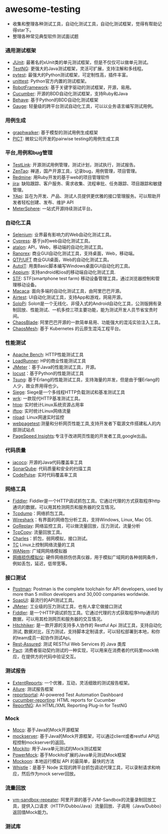 # awesome-testing
- 收集和整理各种测试工具，自动化测试工具，自动化测试框架，觉得有帮助记得star下。
- 整理各种常见典型软件测试面试题



### 通用测试框架
- [JUnit](https://junit.org): 最著名的xUnit类的单元测试框架，但是不仅仅可以做单元测试。
- [TestNG](https://testng.org/): 更强大的Java测试框架，灵活可扩展，支持注解和多线程。
- [pytest](https://docs.pytest.org): 最强大的Python测试框架，可定制性高，插件丰富。
- [unittest](https://docs.python.org/3/library/unittest.html): Python官方内置的测试框架。
- [RobotFramework](https://robotframework.org/): 基于关键字驱动的测试框架，开源，易用。
- [Cucumber](https://cucumber.io/): 开源的BDD自动化测试框架，支持Ruby和Java
- [Behave](https://github.com/behave/behave): 基于Python的BDD自动化测试框架
- [Gauge](https://gauge.org/index.html): 轻量级的跨平台测试自动化工具，可以以业务语言编写测试用例。

### 用例生成
- [graphwalker](https://github.com/GraphWalker): 基于模型的测试用例生成框架
- [PICT](https://docs.microsoft.com/en-us/previous-versions/software-testing/cc150619(v=msdn.10)): 微软公司开发的pairwise testing的用例生成工具

### 平台,用例和bug管理
- [TestLink](http://www.testlink.org/): 开源测试用例管理，测试计划，测试执行，测试报告。
- [ZenTao](https://www.zentao.net/): 禅道，国产开源工具，记录bug，用例管理，项目管理。
- [Redmine](http://www.redmine.org/): 用Ruby开发的基于web的项目管理软件
- [jira](https://www.atlassian.com/software/jira): 缺陷跟踪、客户服务、需求收集、流程审批、任务跟踪、项目跟踪和敏捷管理。
- [YApi](https://hellosean1025.github.io/yapi/index.html): 旨在为开发、产品、测试人员提供更优雅的接口管理服务。可以帮助开发者轻松创建、发布、维护 API
- [MeterSphere](https://www.fit2cloud.com/metersphere/index.html): 一站式开源持续测试平台。

### 自动化工具
- [Selenium](https://www.seleniumhq.org/): 业界最有影响力的Web自动化测试工具。
- [Cypress](https://www.cypress.io/): 基于js的web自动化测试工具。
- [atalon](https://www.katalon.com/): API，Web，移动端的自动化测试工具。
- [Ranorex](https://www.ranorex.com/): 商业GUI自动化测试工具，支持桌面，Web，移动端。
- [QTP/UFT](https://en.wikipedia.org/wiki/HP_QuickTest_Professional) 商业GUI桌面，Web的自动化测试工具。
- [AutoIT](https://www.autoitscript.com/site/): 用类Basic脚本编写Windows桌面GUI自动化的工具。
- [Appium](http://appium.io/): 支持android和ios的移动端自动化测试工具.
- [STF](https://openstf.io/): STF(smartphone test farm) 移动设备管理工具，通过浏览器控制和管理移动设备。
- [Macaca](https://macacajs.github.io/zh/): 面向多端的自动化测试工具，由阿里巴巴开源。
- [Airtest](http://airtest.netease.com/): UI自动化测试工具，支持App和游戏，网易开源。
- [SoloPi](https://github.com/alipay/SoloPi): Soloπ是一个无线化、非侵入式的Android自动化工具，公测版拥有录制回放、性能测试、一机多控三项主要功能，能为测试开发人员节省宝贵时间。
- [ChaosBlade](https://github.com/chaosblade-io/chaosblade): 阿里巴巴开源的一款简单易用、功能强大的混沌实验注入工具。
- [ChaosMesh](https://github.com/chaos-mesh/chaos-mesh): 基于 Kubernetes 的云原生混沌工程平台。

### 性能测试
- [Apache Bench](http://httpd.apache.org/docs/2.4/programs/ab.html): HTTP性能测试工具
- [LoadRunner](https://ssl.www8.hp.com/sg/en/ad/load-runner/load-runner.html): HP的商业性能测试工具
- [JMeter](https://jmeter.apache.org/)：基于Java的性能测试工具，开源。
- [locust](https://www.locust.io/)：基于Python的性能测试工具
- [Tsung](http://tsung.erlang-projects.org/): 基于Erlang的性能测试工具，支持海量的并发，但是由于懂Erlang的人少，故业界用得也少。
- [Siege](https://www.joedog.org/): Siege是一个多线程HTTP负载测试和基准测试工具
- [wrk](https://github.com/wg/wrk): 一款现代HTTP基准测试工具。
- [htop](https://hisham.hm/htop/): 实时统计Linux系统资源占用率
- [iftop](https://en.wikipedia.org/wiki/Iftop): 实时统计Linux网络流量
- [nload](https://linux.die.net/man/1/nload): Linux网速实时监控
- [webpagetest](https://github.com/WPO-Foundation/webpagetest):测量和分析网页性能工具,支持开发者下载源文件搭建私人的内部测试站点
- [PageSpeed Insights](https://developers.google.cn/speed/pagespeed/insights/):专注于改进网页性能的开发者工具,google出品。

### 代码质量
- [jacoco](https://www.eclemma.org/jacoco/): 开源的Java代码覆盖率工具
- [SonarQube](https://www.sonarqube.org/): 代码质量和安全的扫描工具
- [CodePulse](http://code-pulse.com/): 实时代码覆盖率工具

### 网络工具
- [Fiddler](https://www.telerik.com/fiddler): Fiddler是一个HTTP调试抓包工具。它通过代理的方式获取程序http通讯的数据，可以用其检测网页和服务器的交互情况。
- [Tcpdump](https://linux.die.net/man/8/tcpdump)：网络抓包工具。
- [Wireshark](https://www.wireshark.org/)：有界面的网络包分析工具，支持Windows, Linux, Mac OS.
- [GoReplay](https://goreplay.org/): 网络监控工具，可以做流量回放，压力测试，流量分析
- [TcpCopy](https://github.com/session-replay-tools/tcpcopy): 流量回放工具。
- [Charles](https://www.charlesproxy.com/)：抓包，弱网模拟，接口测试。
- [TC](https://linux.die.net/man/8/tc) Linux上控制网络流量的工具
- [WANem](http://wanem.sourceforge.net/): 广域网网络模拟器
- [网络损伤模拟仪](): 硬件网络损伤仿真仪器，用于模拟广域网的各种弱网条件，例如丢包，延迟，低带宽等。

### 接口测试
- [Postman](https://www.getpostman.com/): Postman is the complete toolchain for API developers, used by more than 5 million developers and 30,000 companies worldwide.
- [SoapUI](https://www.soapui.org/): 最流行的API测试工具。
- [JMeter](https://jmeter.apache.org/): 工业级的压力测试工具，也有人拿它做接口测试
- [Fiddler](https://www.telerik.com/fiddler): 是一个HTTP调试抓包工具。它通过代理的方式获取程序http通讯的数据，可以用其检测网页和服务器的交互情况。
- [Hitchhiker](https://github.com/brookshi/Hitchhiker): 是一款开源的支持多人协作的 Restful Api 测试工具，支持自动化测试, 数据对比，压力测试，支持脚本定制请求，可以轻松部署到本地，和你的team成员一起协作测试Api。
- [Rest-Assured](https://github.com/rest-assured/rest-assured): 测试 RESTful Web Services 的 Java 类库
- [Pact](https://github.com/pact-foundation/pact-specification): 消费者驱动契约测试的一种实现，可以用来在消费者的代码里mock响应，在提供方的代码中验证交互。

### 测试报告
- [ExtentReports](http://extentreports.com/): 一个优雅，互动，灵活细致的测试报告框架。
- [Allure](http://allure.qatools.ru/): 测试报告框架
- [reportportal](): AI-powered Test Automation Dashboard
- [cucumber-reporting](https://github.com/damianszczepanik/cucumber-reporting): HTML reports for Cucumber
- [ReportNG](https://reportng.uncommons.org/): An HTML/XML Reporting Plug-in for TestNG

### Mock
- [Moco](https://github.com/dreamhead/moco): 基于Java的Mock开源框架
- [mockserver](https://github.com/jamesdbloom/mockserver): 基于Java的Mock开源框架，可以通过client或者restful API远程控制mockserver的返回。
- [Mockito](https://site.mockito.org/): 用于Java单元测试的Mock测试框架
- [PowerMock](https://github.com/powermock/powermock/): 基于Mockito扩展的Java单元测试Mock框架
- [Mockoon](https://mockoon.com/): 本地运行模拟 API 的最简单，最快的方法
- [Whistle](https://github.com/avwo/whistle/)：是基于 Node 实现的跨平台抓包调试代理工具，可以录制请求和响应，然后作为mock server回放。


### 流量回放
- [vm-sandbox-repeater](https://github.com/alibaba/jvm-sandbox-repeater): 阿里开源的基于JVM-Sandbox的流量录制回放工具，提供入口请求（HTTP/Dubbo/Java）流量回放、子调用（Java/Dubbo）返回值Mock能力。

### 测试库
